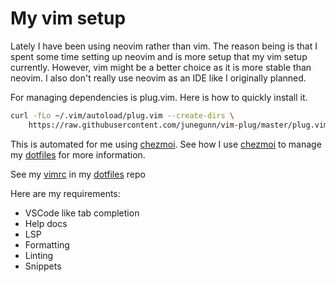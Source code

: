 # My vim setup

Lately I have been using neovim rather than vim. The reason being is that I spent some time setting up neovim and is more setup that my vim setup currently. However, vim might be a better choice as it is more stable than neovim. I also don't really use neovim as an IDE like I originally planned.

For managing dependencies is plug.vim. Here is how to quickly install it.

```bash
curl -fLo ~/.vim/autoload/plug.vim --create-dirs \
    https://raw.githubusercontent.com/junegunn/vim-plug/master/plug.vim
```

This is automated for me using [chezmoi]. See how I use [chezmoi] to manage my [dotfiles](../221) for more information.

See my [vimrc] in my [dotfiles] repo

Here are my requirements:

- VSCode like tab completion
- Help docs
- LSP
- Formatting
- Linting
- Snippets

[vimrc]: https://github.com/search?q=repo%3Ajlrickert%2Fdotfiles%20.vimrc&type=code
[dotfiles]: https://github.com/jlrickert/dotfilesl
[chezmoi]: https://www.chezmoi.io/
